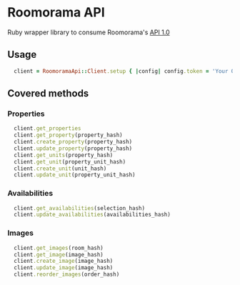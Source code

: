 # Roomorama API

Ruby wrapper library to consume Roomorama's [API 1.0](https://www.roomorama.com/api/v1_0)

## Usage

```ruby
  client = RoomoramaApi::Client.setup { |config| config.token = 'Your OAuth token' }
```

## Covered methods

### Properties

```ruby
  client.get_properties
  client.get_property(property_hash)
  client.create_property(property_hash)
  client.update_property(property_hash)
  client.get_units(property_hash)
  client.get_unit(property_unit_hash)
  client.create_unit(unit_hash)
  client.update_unit(property_unit_hash)
```
### Availabilities

```ruby
  client.get_availabilities(selection_hash)
  client.update_availabilities(availabilities_hash)
```

### Images

```ruby
  client.get_images(room_hash)
  client.get_image(image_hash)
  client.create_image(image_hash)
  client.update_image(image_hash)
  client.reorder_images(order_hash)
```